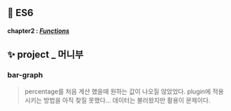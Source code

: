 ## 🎯 ES6
#### chapter2 : [*Functions*](https://github.com/gay0ung/JS_study/blob/master/ES6/theory/02.FUNCTION.md)

## ✨ project _ 머니부

### bar-graph

> percentage를 처음 계산 했을때 원하는 값이 나오질 않았었다. plugin에 적용 시키는 방법을 아직 찾질 못했다...
> 데이터는 불러왔지만 활용이 문제이다.

